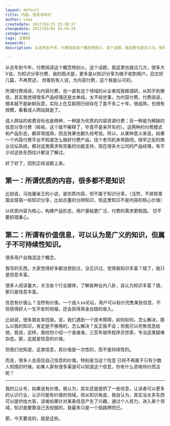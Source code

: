 ```yaml
---
layout: default
title: 内容，信息与知识
author: caoz
createdate: 2017/02/25 23:10:37
changedate: 2017/03/04 19:59:19
categories:
tags: 互联网
keywords:
description: 从去年到今年，付费阅读这个概念特别火，这个话题，我这里也提过几次，很多大V说，为知识分享付费，我的观点是，更多是以知识分享为幌子收割用户。旧文好几篇，不再赘述， 但看到有

---
```


从去年到今年，付费阅读这个概念特别火，这个话题，我这里也提过几次，很多大V说，为知识分享付费，我的观点是，更多是以知识分享为幌子收割用户。旧文好几篇，不再赘述， 但看到有人说，为内容付费，这个我是认可的。

所谓付费阅读，为内容付费，也一直有这个领域的从业者找我做调研，从知乎到微信，其实我觉得很多产品经理还是太单纯，太不经世事，为内容付费，付费阅读，根本就不是新鲜玩意，实际上在互联网已经存在了差不多二十年，很成熟，也很有规模，看看成人网站就是了。

成人网站的收费目标也是两种，一种是为优质的内容资源付费；另一种是为稀缺的信息分享付费（咳咳，这个就不解释了，毕竟不是来开车的）。这两种的付费模式和产品形态，都非常成熟，而且效果也都久经考验。所以，从某种意义来说，如果一个内容付费平台不知道怎么做好付费产品，找个老司机来带路吧。很早之前的商业论坛系统，都对这类需求有完备的功能支持，现在很多大公司的产品经理，有不少对这些东西估计都没了解过。

好了好了，回到正经话题上来。

## 第一：所谓优质的内容，很多都不是知识

比如说，马伯庸亲王的小说，是优质内容，但不属于知识分享。（当然，不排除里面会穿插一些知识分享，比如古董的分辨知识，但这里知识不是内容的核心价值）

以优质内容为核心，构建产品形态，用户基础更广泛，付费的需求更稳固。 切不要抓错重心。

## 第二：所谓有价值信息，可以认为是广义的知识，但属于不可持续性知识。

很多用户会搞混这个概念。

我写的东西，大家觉得好多都没想到过，没见识过，觉得我知识丰富？错了，我只是信息丰富。

很多人阅读量大，关注各个行业媒体，了解各种业内八卦，自认为知识丰富？错，那只是信息丰富。

信息有价值么？当然有价值，一个成人xx论坛，用户可以标价兜售某些信息，不但获得好人一生平安的祝福，还会获得真金白银的收入。

比如说，很多朋友来找我，说，我们遇到一个技术障碍，如何如何，怎么解决，那么以我的知识，肯定是不够用的，怎么解决？反正我不会；但我可以兜售信息给他，我说，这样，我给你介绍一个谁谁谁，三百年祖传程序员世家，专治这类疑难杂症。那，这就是信息的价值。

但我们也知道，这类信息，其价值是一次性的，而不是持续性的。

而且，很多人会高估自己信息的价值，特别是当这个信息 已经不再属于只有少数人知情的时候。如果人家有很多渠道可以知道这个信息，你有什么资格待价而沽呢？

----

我的公众号，如果说有价值，我认为，其实还是提供了一些信息，让读者可以更多的认识行业，认识可能有价值的领域，但从知识角度，我自认为，其实没太多东西可以提供给大家，读者如果针对某条信息产生了兴趣，通过个人努力，进入某个领域，知识是要靠自己去挖掘的，我最多只是一个指路牌而已。

那，今天要说的，就是这些。
